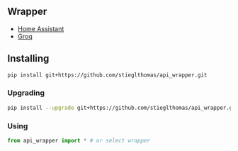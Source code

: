 ## Wrapper
- [Home Assistant](https://developers.home-assistant.io/docs/api/rest/)
- [Groq](https://console.groq.com/docs/quickstart)

## Installing
```sh
pip install git+https://github.com/stieglthomas/api_wrapper.git
```

### Upgrading
```sh
pip install --upgrade git+https://github.com/stieglthomas/api_wrapper.git
```

### Using
```python
from api_wrapper import * # or select wrapper
```